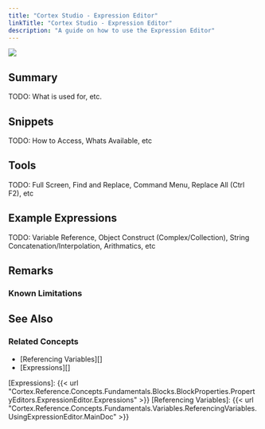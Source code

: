 ```yaml
---
title: "Cortex Studio - Expression Editor"
linkTitle: "Cortex Studio - Expression Editor"
description: "A guide on how to use the Expression Editor"
---
```


<img src="/images/work-in-progress.jpg">

## Summary

TODO: What is used for, etc.

## Snippets

TODO: How to Access, Whats Available, etc

## Tools

TODO: Full Screen, Find and Replace, Command Menu, Replace All (Ctrl F2), etc

## Example Expressions

TODO: Variable Reference, Object Construct (Complex/Collection), String Concatenation/Interpolation, Arithmatics, etc

## Remarks

### Known Limitations

## See Also

### Related Concepts

- [Referencing Variables][]
- [Expressions][]

[Expressions]: {{< url "Cortex.Reference.Concepts.Fundamentals.Blocks.BlockProperties.PropertyEditors.ExpressionEditor.Expressions" >}}
[Referencing Variables]: {{< url "Cortex.Reference.Concepts.Fundamentals.Variables.ReferencingVariables.UsingExpressionEditor.MainDoc" >}}

